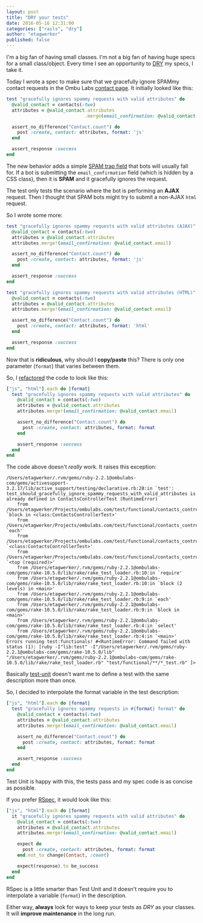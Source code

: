 ```yaml
---
layout: post
title: "DRY your tests"
date: 2016-05-16 12:31:00
categories: ["rails", "dry"]
author: "etagwerker"
published: false
---
```


I'm a big fan of having small classes. I'm not a big fan of having huge specs for
a small class/object. Every time I see an opportunity to
[DRY](http://c2.com/cgi/wiki?DontRepeatYourself) my specs, I take it.

Today I wrote a spec to make sure that we gracefully ignore SPAMmy
contact requests in the Ombu Labs
[contact page](https://www.ombulabs.com/contact). It initially looked like this:

```ruby
test "gracefully ignores spammy requests with valid attributes" do
  @valid_contact = contacts(:two)
  attributes = @valid_contact.attributes
                             .merge(email_confirmation: @valid_contact.email)

  assert_no_difference("Contact.count") do
    post :create, contact: attributes, format: 'js'
  end

  assert_response :success
end
```

The new behavior adds a simple [SPAM trap field](http://www.sitepoint.com/easy-spam-prevention-using-hidden-form-fields/)
that bots will usually fall for.
If a bot is submitting the `email_confirmation` field (which is hidden by a CSS
class), then it is **SPAM** and it gracefully ignores the request.

<!--more-->

The test only tests the scenario where the bot is performing an **AJAX**
request. Then I thought that SPAM bots might try to submit a non-AJAX `html`
request.

So I wrote some more:

```ruby
test "gracefully ignores spammy requests with valid attributes (AJAX)" do
  @valid_contact = contacts(:two)
  attributes = @valid_contact.attributes
  attributes.merge!(email_confirmation: @valid_contact.email)

  assert_no_difference("Contact.count") do
    post :create, contact: attributes, format: 'js'
  end

  assert_response :success
end

test "gracefully ignores spammy requests with valid attributes (HTML)" do
  @valid_contact = contacts(:two)
  attributes = @valid_contact.attributes
  attributes.merge!(email_confirmation: @valid_contact.email)

  assert_no_difference("Contact.count") do
    post :create, contact: attributes, format: 'html'
  end

  assert_response :success
end
```

Now that is **ridiculous**, why should I **copy/paste** this? There is only one
parameter (`format`) that varies between them.

So, I [refactored](http://c2.com/cgi/wiki?RefactorMercilessly) the code to
look like this:

```ruby
["js", "html"].each do |format|
  test "gracefully ignores spammy requests with valid attributes" do
    @valid_contact = contacts(:two)
    attributes = @valid_contact.attributes
    attributes.merge!(email_confirmation: @valid_contact.email)

    assert_no_difference("Contact.count") do
      post :create, contact: attributes, format: format
    end

    assert_response :success
  end
end
```

The code above doesn't *really* work. It raises this exception:

    /Users/etagwerker/.rvm/gems/ruby-2.2.1@ombulabs-com/gems/activesupport-3.2.17/lib/active_support/testing/declarative.rb:28:in `test': test_should_gracefully_ignore_spammy_requests_with_valid_attributes is already defined in ContactsControllerTest (RuntimeError)
    	from /Users/etagwerker/Projects/ombulabs.com/test/functional/contacts_controller_test.rb:29:in `block in <class:ContactsControllerTest>'
    	from /Users/etagwerker/Projects/ombulabs.com/test/functional/contacts_controller_test.rb:28:in `each'
    	from /Users/etagwerker/Projects/ombulabs.com/test/functional/contacts_controller_test.rb:28:in `<class:ContactsControllerTest>'
    	from /Users/etagwerker/Projects/ombulabs.com/test/functional/contacts_controller_test.rb:3:in `<top (required)>'
    	from /Users/etagwerker/.rvm/gems/ruby-2.2.1@ombulabs-com/gems/rake-10.5.0/lib/rake/rake_test_loader.rb:10:in `require'
    	from /Users/etagwerker/.rvm/gems/ruby-2.2.1@ombulabs-com/gems/rake-10.5.0/lib/rake/rake_test_loader.rb:10:in `block (2 levels) in <main>'
    	from /Users/etagwerker/.rvm/gems/ruby-2.2.1@ombulabs-com/gems/rake-10.5.0/lib/rake/rake_test_loader.rb:9:in `each'
    	from /Users/etagwerker/.rvm/gems/ruby-2.2.1@ombulabs-com/gems/rake-10.5.0/lib/rake/rake_test_loader.rb:9:in `block in <main>'
    	from /Users/etagwerker/.rvm/gems/ruby-2.2.1@ombulabs-com/gems/rake-10.5.0/lib/rake/rake_test_loader.rb:4:in `select'
    	from /Users/etagwerker/.rvm/gems/ruby-2.2.1@ombulabs-com/gems/rake-10.5.0/lib/rake/rake_test_loader.rb:4:in `<main>'
    Errors running test:functionals! #<RuntimeError: Command failed with status (1): [ruby -I"lib:test" -I"/Users/etagwerker/.rvm/gems/ruby-2.2.1@ombulabs-com/gems/rake-10.5.0/lib" "/Users/etagwerker/.rvm/gems/ruby-2.2.1@ombulabs-com/gems/rake-10.5.0/lib/rake/rake_test_loader.rb" "test/functional/**/*_test.rb" ]>

Basically [test-unit](https://rubygems.org/gems/test-unit) doesn't want
me to define a test with the same description more than once.

So, I decided to interpolate the format variable in the test description:

```ruby
["js", "html"].each do |format|
  test "gracefully ignores spammy requests in #{format} format" do
    @valid_contact = contacts(:two)
    attributes = @valid_contact.attributes
    attributes.merge!(email_confirmation: @valid_contact.email)

    assert_no_difference("Contact.count") do
      post :create, contact: attributes, format: format
    end

    assert_response :success
  end
end
```

Test Unit is happy with this, the tests pass and my spec code is as concise as
possible.

If you prefer [RSpec](https://rubygems.org/gems/rspec), it would look like
this:

```ruby
["js", "html"].each do |format|
  it "gracefully ignores spammy requests with valid attributes" do
    @valid_contact = contacts(:two)
    attributes = @valid_contact.attributes
    attributes.merge!(email_confirmation: @valid_contact.email)

    expect do
      post :create, contact: attributes, format: format
    end.not_to change(Contact, :count)

    expect(response).to be_success
  end
end
```

RSpec is a little smarter than Test Unit and it doesn't require you to
interpolate a variable (`format`) in the description.

Either way, **always** look for ways to keep your tests as *DRY* as your
classes. It will **improve maintenance** in the long run.
